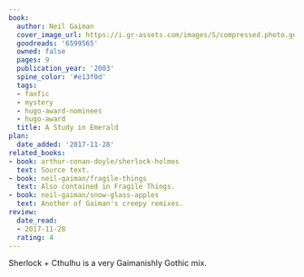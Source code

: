 ```yaml
---
book:
  author: Neil Gaiman
  cover_image_url: https://i.gr-assets.com/images/S/compressed.photo.goodreads.com/books/1247023701l/6599565.jpg
  goodreads: '6599565'
  owned: false
  pages: 9
  publication_year: '2003'
  spine_color: '#e13f0d'
  tags:
  - fanfic
  - mystery
  - hugo-award-nominees
  - hugo-award
  title: A Study in Emerald
plan:
  date_added: '2017-11-28'
related_books:
- book: arthur-conan-doyle/sherlock-holmes
  text: Source text.
- book: neil-gaiman/fragile-things
  text: Also contained in Fragile Things.
- book: neil-gaiman/snow-glass-apples
  text: Another of Gaiman's creepy remixes.
review:
  date_read:
  - 2017-11-28
  rating: 4
---
```


Sherlock + Cthulhu is a very Gaimanishly Gothic mix.
